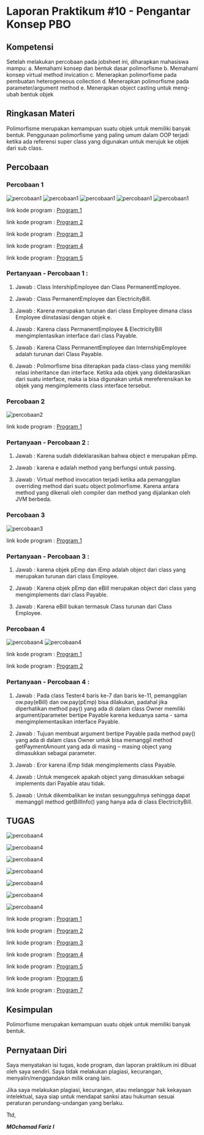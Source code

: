 # Laporan Praktikum #10 - Pengantar Konsep PBO

## Kompetensi

Setelah melakukan percobaan pada jobsheet ini, diharapkan mahasiswa
mampu:
a. Memahami konsep dan bentuk dasar polimorfisme
b. Memahami konsep virtual method invication
c. Menerapkan polimorfisme pada pembuatan heterogeneous collection
d. Menerapkan polimorfisme pada parameter/argument method
e. Menerapkan object casting untuk meng-ubah bentuk objek

## Ringkasan Materi
    
Polimorfisme merupakan kemampuan suatu objek untuk memiliki banyak bentuk. Penggunaan polimorfisme yang paling umum dalam OOP terjadi ketika ada referensi super class yang digunakan untuk merujuk ke objek dari sub class. 

## Percobaan

### Percobaan 1
![percobaan1](img/P1_Employee.PNG)
![percobaan1](img/P1_Intershipemployee.PNG)
![percobaan1](img/P1_Payable.PNG)
![percobaan1](img/P1_PermanentEMployee.PNG)
![percobaan1](img/Tester1.PNG)

link kode program : [Program 1](../../Src/10_Polimorfisme/P1_Employee.java)

link kode program : [Program 2](../../Src/10_Polimorfisme/P1_IntershipEmployee.java)

link kode program : [Program 3](../../Src/10_Polimorfisme/P1_Payable.java)

link kode program : [Program 4](../../Src/10_Polimorfisme/P1_PermanentEmployee.java)

link kode program : [Program 5](../../Src/10_Polimorfisme/P1_tester1.java)



### Pertanyaan - Percobaan 1 : 
1.
   Jawab : Class IntershipEmployee dan Class PermanentEmployee.

2. 
   Jawab : Class PermanentEmployee dan ElectricityBill.

3. 
   Jawab : Karena merupakan turunan dari class Employee dimana class Employee diinstasiasi dengan objek e.

4. 
   Jawab : Karena class PermanentEmployee & ElectricityBill mengimplentasikan interface dari class Payable.
5. 
   Jawab : Karena Class PermanentEmployee dan InternshipEmployee adalah turunan dari Class Payable.

6. 
   Jawab : Polimorfisme bisa diterapkan pada class-class yang memiliki relasi inheritance dan interface. Ketika ada objek yang dideklarasikan dari suatu interface, maka ia bisa digunakan untuk mereferensikan ke objek yang mengimplements class interface tersebut.

### Percobaan 2
![percobaan2](img/Tester2.PNG)

link kode program : [Program 1](../../Src/10_Polimorfisme/Tester2.java)
### Pertanyaan - Percobaan 2 : 
1.
   Jawab : Karena sudah dideklarasikan bahwa object e merupakan pEmp.

1. 
   Jawab : karena e adalah method yang berfungsi untuk passing.

2. 
   Jawab : Virtual method invocation terjadi ketika ada pemanggilan overriding method dari suatu object polimorfisme. Karena antara method yang dikenali oleh compiler dan method yang dijalankan oleh JVM berbeda.

### Percobaan 3
![percobaan3](img/Tester3.PNG)

link kode program : [Program 1](../../Src/10_Polimorfisme/P1_Tester3.java)

### Pertanyaan - Percobaan 3 : 
1. 
   Jawab : karena objek pEmp dan iEmp adalah object dari class yang merupakan turunan dari class Employee.

2. 
   Jawab : Karena objek pEmp dan eBill merupakan object dari class yang mengimplements dari class Payable.

3. 
   Jawab : Karena eBill bukan termasuk Class turunan dari Class Employee.

### Percobaan 4
![percobaan4](img/P4_Owner.PNG)
![percobaan4](img/Tester4.PNG)


link kode program : [Program 1](../../Src/10_Polimorfisme/P4_Owner.java)

link kode program : [Program 2](../../Src/10_Polimorfisme/P1_Tester4.java)

### Pertanyaan - Percobaan 4 : 
1. 
   Jawab : Pada class Tester4 baris ke-7 dan baris ke-11, pemanggilan ow.pay(eBill) dan ow.pay(pEmp) bisa dilakukan, padahal jika diperhatikan method pay() yang ada di dalam class Owner memiliki argument/parameter bertipe Payable karena keduanya sama - sama mengimplementasikan interface Payable.

2. 
   Jawab : Tujuan membuat argument bertipe Payable pada method pay() yang ada di dalam class Owner untuk bisa memanggil           method getPaymentAmount yang ada di masing – masing object yang dimasukkan sebagai parameter.

3. 
   Jawab : Eror karena iEmp tidak mengimplements class Payable.

4. 
   Jawab : Untuk mengecek apakah object yang dimasukkan sebagai implements dari Payable atau tidak.

5. 
   Jawab : Untuk dikembalikan ke instan sesungguhnya sehingga dapat memanggil method getBillInfo() yang hanya ada di              class ElectricityBill.

## TUGAS
![percobaan4](img/T_Barrier.PNG)

![percobaan4](img/T_Destroyable.PNG)

![percobaan4](img/T_JumpingZombie.PNG)

![percobaan4](img/T_Plant.PNG)

![percobaan4](img/T_Walkingzombie.PNG)

![percobaan4](img/T_Zombie.PNG)

![percobaan4](img/T_main.PNG)

link kode program : [Program 1](../../Src/10_Polimorfisme/T_Barrier.java)

link kode program : [Program 2](../../Src/10_Polimorfisme/T_Destroyable.java)

link kode program : [Program 3](../../Src/10_Polimorfisme/T_Jumpingzombie.java)

link kode program : [Program 4](../../Src/10_Polimorfisme/T_Plant.java)

link kode program : [Program 5](../../Src/10_Polimorfisme/T_Walkingzombie.java)

link kode program : [Program 6](../../Src/10_Polimorfisme/T_Zombie.java)

link kode program : [Program 7](../../Src/10_Polimorfisme/T_main.java)

## Kesimpulan
Polimorfisme merupakan kemampuan suatu objek untuk memiliki banyak bentuk. 

## Pernyataan Diri

Saya menyatakan isi tugas, kode program, dan laporan praktikum ini dibuat oleh saya sendiri. Saya tidak melakukan plagiasi, kecurangan, menyalin/menggandakan milik orang lain.

Jika saya melakukan plagiasi, kecurangan, atau melanggar hak kekayaan intelektual, saya siap untuk mendapat sanksi atau hukuman sesuai peraturan perundang-undangan yang berlaku.

Ttd,

***MOchamad Fariz I***